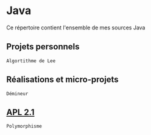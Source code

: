 # Java

Ce répertoire contient l'ensemble de mes sources Java

## Projets personnels

```
Algortithme de Lee
```

## Réalisations et micro-projets

```
Démineur
```

## [APL 2.1](http://www.iut-fbleau.fr/sitebp/apl21/)

```
Polymorphisme
```

